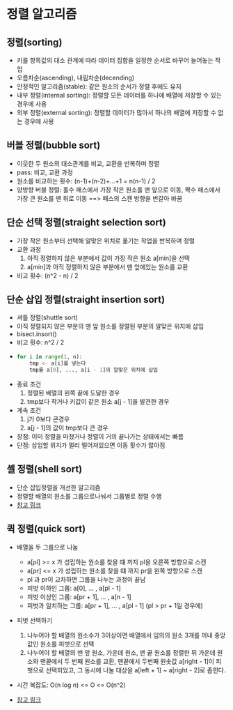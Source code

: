 # 정렬 알고리즘

## 정렬(sorting)
- 키를 항목값의 대소 관계에 따라 데이터 집합을 일정한 순서로 바꾸어 늘어놓는 작업
- 오름차순(ascending), 내림차순(decending)
- 안정적인 알고리즘(stable): 같은 원소의 순서가 정렬 후에도 유지
- 내부 정렬(internal sorting): 정렬할 모든 데이터를 하나에 배열에 저장할 수 있는 경우에 사용
- 외부 정렬(external sorting): 정렬할 데이터가 많아서 하나의 배열에 저장할 수 없는 경우에 사용

## 버블 정렬(bubble sort)
- 이웃한 두 원소의 대소관계를 비교, 교환을 반복하며 정렬
- pass: 비교, 교환 과정
- 원소를 비교하는 횟수: (n-1)+(n-2)+...+1 = n(n-1) / 2
- 양방향 버블 정렬: 홀수 패스에서 가장 작은 원소를 맨 앞으로 이동, 짝수 패스에서 가장 큰 원소를 맨 뒤로 이동 ==> 패스의 스캔 방향을 번갈아 바꿈

## 단순 선택 정렬(straight selection sort)
- 가장 작은 원소부터 선택해 알맞은 위치로 옮기는 작업을 반복하며 정렬
- 교환 과정
  1. 아직 정렬하지 않은 부분에서 값이 가장 작은 원소 a[min]을 선택
  2. a[min]과 아직 정렬하지 않은 부분에서 맨 앞에있는 원소를 교환
- 비교 횟수: (n^2 - n) / 2

## 단순 삽입 정렬(straight insertion sort)
- 셔틀 정렬(shuttle sort)
- 아직 정렬되지 않은 부분의 맨 앞 원소를 정렬된 부분의 알맞은 위치에 삽입
- bisect.insort()
- 비교 횟수: n^2 / 2
- 
    ```py
    for i in range(1, n):
        tmp <- a[i]를 넣는다
        tmp를 a[0], ..., a[i - 1]의 알맞은 위치에 삽입
    ```
- 종료 조건
  1. 정렬된 배열의 왼쪽 끝에 도달한 경우
  2. tmp보다 작거나 키값이 같은 원소 a[j - 1]을 발견한 경우
- 계속 조건
  1. j가 0보다 큰경우
  2. a[j - 1]의 값이 tmp보다 큰 경우
- 장점: 이미 정렬을 마쳤거나 정렬이 거의 끝나가는 상태에서는 빠름
- 단점: 삽입할 위치가 멀리 떨어져있으면 이동 횟수가 많아짐

## 셸 정렬(shell sort)
- 단순 삽입정렬을 개선한 알고리즘
- 정렬할 배열의 원소를 그룹으로나눠서 그룹별로 정렬 수행
- [참고 링크](https://ko.wikipedia.org/wiki/%EC%85%B8_%EC%A0%95%EB%A0%AC)

## 퀵 정렬(quick sort)
- 배열을 두 그룹으로 나눔
  - a[pl] >= x 가 성립하는 원소를 찾을 떄 까지 pl을 오른쪽 방향으로 스캔
  - a[pr] <= x 가 성립하는 원소를 찾을 떄 까지 pr을 왼쪽 방향으로 스캔
  - pl 과 pr이 교차하면 그룹을 나누는 과정이 끝남
  - 피벗 이하인 그룹: a[0], ... , a[pl - 1]
  - 피벗 이상인 그룹: a[pr + 1], ... , a[n - 1]
  - 피벗과 일치하는 그룹: a[pr + 1], ... , a[pl - 1] (pl > pr + 1일 경우에)
- 피벗 선택하기
  1. 나누어야 할 배열의 원소수가 3이상이면 배열에서 임의의 원소 3개를 꺼내 중앙값인 원소를 피벗으로 선택
  2. 나누어야 할 배열의 맨 앞 원소, 가운데 원소, 맨 끝 원소를 정렬한 뒤 가운데 원소와 맨끝에서 두 번째 원소를 교환, 맨끝에서 두번째 원솟값 a[right - 1]이 피벗으로 선택되었고, 그 동시에 나눌 대상을 a[left + 1] ~ a[right - 2]로 좁힌다.
- 시간 복잡도: O(n log n) <= O <= O(n^2)

- [참고 링크](https://ko.wikipedia.org/wiki/%ED%80%B5_%EC%A0%95%EB%A0%AC)